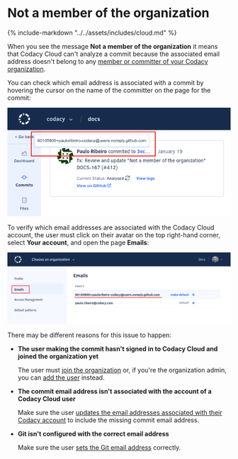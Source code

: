 # Not a member of the organization

{%
    include-markdown "../../assets/includes/cloud.md"
%}

When you see the message **Not a member of the organization** it means that Codacy Cloud can't analyze a commit because the associated email address doesn't belong to any [member or committer of your Codacy organization](../../organizations/managing-people.md).

You can check which email address is associated with a commit by hovering the cursor on the name of the committer on the page for the commit:

![Checking the email address for a commit](images/not-a-member-of-the-organization-commit.png)

To verify which email addresses are associated with the Codacy Cloud account, the user must click on their avatar on the top right-hand corner, select **Your account**, and open the page **Emails**:

![Email addresses associated with a user account](images/not-a-member-of-the-organization-account.png)

There may be different reasons for this issue to happen:

-   **The user making the commit hasn't signed in to Codacy Cloud and joined the organization yet**

    The user must [join the organization](../../organizations/managing-people.md#joining) or, if you're the organization admin, you can [add the user](../../organizations/managing-people.md#adding-people) instead.

-   **The commit email address isn't associated with the account of a Codacy Cloud user**

    Make sure the user [updates the email addresses associated with their Codacy account](../../account/emails.md#updating) to include the missing commit email address.

-   **Git isn't configured with the correct email address**

    Make sure the user [sets the Git email address](../../account/emails.md#git-config) correctly.

